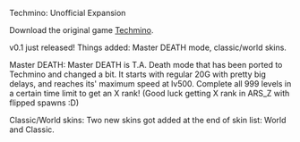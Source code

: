 Techmino: Unofficial Expansion


Download the original game [Techmino](https://github.com/26F-Studio/Techmino).

v0.1 just released! Things added: Master DEATH mode, classic/world skins.

Master DEATH: Master DEATH is T.A. Death mode that has been ported to Techmino and changed a bit. It starts with regular 20G with pretty big delays, and reaches its' maximum speed at lv500. Complete all 999 levels in a       certain time limit to get an X rank! (Good luck getting X rank in ARS_Z with flipped spawns :D)
    
Classic/World skins: Two new skins got added at the end of skin list: World and Classic.
